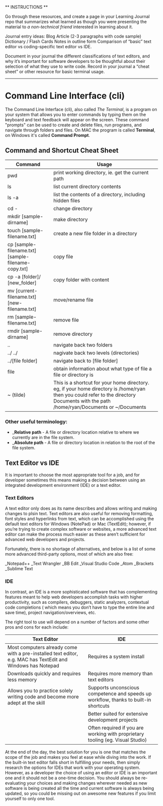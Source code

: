 ** INSTRUCTIONS **

Go through these resources, and create a page in your Learning Journal repo that summarizes what learned 
as though you were presenting the material to *a non-technical friend* interested in learning about it.

Journal entry ideas:
Blog Article (2-3 paragraphs with code sample)
Dictionary / Flash Cards
Notes in outline form
Comparison of “basic” text editor vs coding-specific text editor vs IDE.

Document in your journal the different classifications of text editors, and 
why it’s important for software developers to be thoughtful about their selection of what they use to write code.
Record in your journal a “cheat sheet” or other resource for basic terminal usage.
______________________________________________________________

# Command Line Interface (cli)

The Command Line Interface (cli), also called *The Terminal*, is a program on your system that allows you to enter commands 
by typing them on the keyboard and text feedback will appear on the screen. These command "prompts" can be used to create and delete files, run programs, and navigate through folders and files.  On MAC the program is called **Terminal**, on Windows it's called **Command Prompt**.

## **Command and Shortcut Cheat Sheet**

| Command       | Usage  |
| ------------- | -------|
| pwd   | print working directory, ie. get the current path
| ls   | list current directory contents
| ls -a | list the contents of a directory, including hidden files
| cd -   | change directory
| mkdir [sample-dirname]   | make directory
| touch [sample-filename.txt]   | create a new file folder in a directory
| cp [sample-filename.txt] [sample-filename-copy.txt]   | copy file 
| cp -a [folder]/ [new_folder]   | copy folder with content
| mv [current-filename.txt] [new-filename.txt]   | move/rename file
| rm [sample-filename.txt]   | remove file
| rmdir [sample-dirname]   | remove directory
| ..  | navigate back two folders
| ../ ../  | nagivate back two levels (directories)
| ../[file folder]  | navigate back to [file folder]
| file  | obtain information about what type of file a file or directory is
| ~ (tilde)  | This is a shortcut for your home directory. eg, if your home directory is /home/ryan then you could refer to the directory Documents with the path /home/ryan/Documents or ~/Documents

### Other useful terminology:

* _**Relative path** - A file or directory location relative to where we currently are in the file system.
* _**Absolute path** - A file or directory location in relation to the root of the file system.

## Text Editor vs IDE

It is important to choose the most appropriate tool for a job, and for developer sometimes this means making a decision between using an integrated development environment (IDE) or a text editor.

### Text Editors

A text editor only does as its name describes and allows writing and making changes to plsin text. Text editors are also useful for removing formatting, font styles and hyperlinks from text, which can be accomplished using the default text editors for Windows (NotePad) or Mac (TextEdit); however, if you’re trying to create complex software or websites, a more advanced text editor can make the process much easier as these aren’t sufficient for advanced web developers and projects. 

Fortunately, there is no shortage of alternatives, and below is a list of some more advanced third-party options, most of which are also free:

_Notepad++
_Text Wrangler
_BB Edit
_Visual Studio Code
_Atom
_Brackets
_Sublime Text

### IDE

In contrast, an IDE is a more sophisticated software that has complementing features meant to help web developers accomplish tasks with higher productivity, such as compilers, debuggers, static analyzers, contextual code completions ( which means you don’t have to type the entire line and save time), project navigation/overviews, etc. 

The right tool to use will depend on a number of factors and some other pros and cons for each include: 

| Text Editor     | IDE  |
| ------------- | -------|
| Most computers already come with a pre-installed text editor, e.g. MAC has TextEdit and Windows has Notepad | Requires a system install |
| Downloads quickly and requires less memory  | Requires more memory than text editors
| Allows you to practice solely writing code and become more adept at the skill  | Supports unconscious competence and speeds up workflow, thanks to built-in shortcuts|   
| | Better suited for extensive development projects  |
|   | Often required if you are working with proprietary tooling (eg. Visual Studio)

At the end of the day, the best solution for you is one that matches the scope of the job and makes you feel at ease while diving into the work. If the built-in text editor falls short in fulfilling your needs, then simply research the options for IDEs that work with your operating system.  However, as a developer the choice of using an editor or IDE is an important one and it should not be a one-time decision.  You should always be re-evaluating your choices and making changes wherever needed as new software is being created all the time and current software is always being updated, so you could be missing out on awesome new features if you limit yourself to only one tool.


